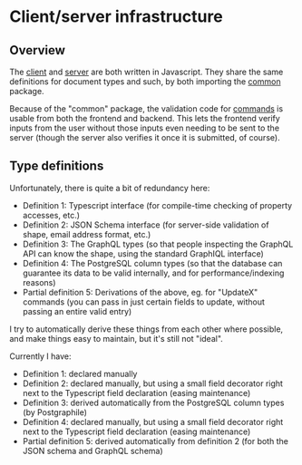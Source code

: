 # Client/server infrastructure

## Overview

The [client](https://github.com/debate-map/app/tree/master/Packages/client) and [server](https://github.com/debate-map/app/tree/master/Packages/server) are both written in Javascript. They share the same definitions for document types and such, by both importing the [common](https://github.com/debate-map/app/tree/master/Packages/common) package.

Because of the "common" package, the validation code for [commands](https://github.com/debate-map/app/tree/master/Packages/common/Source/Commands) is usable from both the frontend and backend. This lets the frontend verify inputs from the user without those inputs even needing to be sent to the server (though the server also verifies it once it is submitted, of course).

## Type definitions

Unfortunately, there is quite a bit of redundancy here:
* Definition 1: Typescript interface (for compile-time checking of property accesses, etc.)
* Definition 2: JSON Schema interface (for server-side validation of shape, email address format, etc.)
* Definition 3: The GraphQL types (so that people inspecting the GraphQL API can know the shape, using the standard GraphIQL interface)
* Definition 4: The PostgreSQL column types (so that the database can guarantee its data to be valid internally, and for performance/indexing reasons)
* Partial definition 5: Derivations of the above, eg. for "UpdateX" commands (you can pass in just certain fields to update, without passing an entire valid entry)

I try to automatically derive these things from each other where possible, and make things easy to maintain, but it's still not "ideal".

Currently I have:
* Definition 1: declared manually
* Definition 2: declared manually, but using a small field decorator right next to the Typescript field declaration (easing maintenance)
* Definition 3: derived automatically from the PostgreSQL column types (by Postgraphile)
* Definition 4: declared manually, but using a small field decorator right next to the Typescript field declaration (easing maintenance)
* Partial definition 5: derived automatically from definition 2 (for both the JSON schema and GraphQL schema)